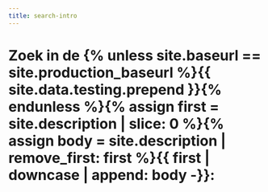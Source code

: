 ```yaml
---
title: search-intro
---
```


# Zoek in de {% unless site.baseurl == site.production_baseurl %}{{ site.data.testing.prepend }}{% endunless %}{% assign first = site.description | slice: 0 %}{% assign body = site.description | remove_first: first %}{{ first | downcase | append: body -}}:
